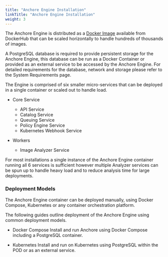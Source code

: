 ```yaml
---
title: "Anchore Engine Installation"
linkTitle: "Anchore Engine Installation"
weight: 3
---
```


The Anchore Engine is distributed as a [Docker Image](https://hub.docker.com/r/anchore/anchore-engine) available from DockerHub that can be scaled horizontally to handle hundreds of thousands of images.

A PostgreSQL database is required to provide persistent storage for the Anchore Engine, this database can be run as a Docker Container or provided as an external service to be accessed by the Anchore Engine. For detailed requirements for the database, network and storage please refer to the System Requirements page.

The Engine is comprised of six smaller micro-services that can be deployed in a single container or scaled out to handle load.

- Core Service
    - API Service
    - Catalog Service
    - Queuing Service
    - Policy Engine Service
    - Kubernetes Webhook Service

- Workers
    - Image Analyzer Service

For most installations a single instance of the Anchore Engine container running all 6 services is sufficient however multiple Analyzer services can be spun up to handle heavy load and to reduce analysis time for large deployments.

### Deployment Models

The Anchore Engine container can be deployed manually, using Docker Compose, Kubernetes or any container orchestration platform.

The following guides outline deployment of the Anchore Engine using common deployment models.

- Docker Compose
    Install and run Anchore using Docker Compose including a PostgreSQL container.

- Kubernetes
    Install and run on Kubernetes using PostgreSQL within the POD or as an external service.